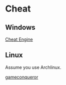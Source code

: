 # Cheat

## Windows

[Cheat Engine](https://github.com/cheat-engine/cheat-engine)

## Linux

Assume you use Archlinux.

[gameconqueror](https://www.archlinux.org/packages/community/x86_64/gameconqueror/)
